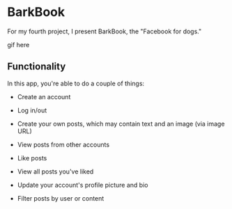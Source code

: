# BarkBook

For my fourth project, I present BarkBook, the "Facebook for dogs."

gif here

## Functionality

In this app, you're able to do a couple of things:

* Create an account

* Log in/out

* Create your own posts, which may contain text and an image (via image URL)

* View posts from other accounts

* Like posts

* View all posts you've liked

* Update your account's profile picture and bio

* Filter posts by user or content
